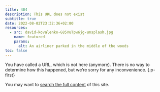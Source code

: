 ```yaml
---
title: 404
description: This URL does not exist
subtitle: true
date: 2022-08-02T23:32:36+02:00
resources:
  - src: david-kovalenko-G85VuTpw6jg-unsplash.jpg
    name: featured
    params:
      alt: An airliner parked in the middle of the woods
toc: false
---
```


You have called a URL, which is not here (anymore). There is no way to determine how this happened, but we’re sorry for any inconvenience.
{.p-first} <!--more-->

You may want to [search the full content](/search) of this site.
